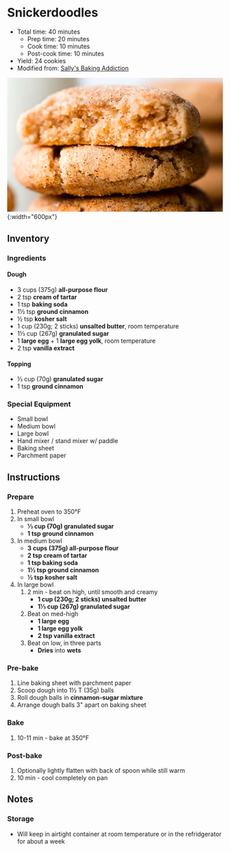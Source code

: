 # Snickerdoodles

- Total time: 40 minutes
    - Prep time: 20 minutes
    - Cook time: 10 minutes
    - Post-cook time: 10 minutes
- Yield: 24 cookies
- Modified from: [Sally's Baking Addiction](https://sallysbakingaddiction.com/double-chocolate-crinkle-cookies/)

![](./hero.jpg){:width="600px"}

## Inventory

### Ingredients

#### Dough

- 3 cups (375g) **all-purpose flour**
- 2 tsp **cream of tartar**
- 1 tsp **baking soda**
- 1½ tsp **ground cinnamon**
- ½ tsp **kosher salt**
- 1 cup (230g; 2 sticks) **unsalted butter**, room temperature
- 1⅓ cup (267g) **granulated sugar**
- 1 **large egg** + 1 **large egg yolk**, room temperature
- 2 tsp **vanilla extract**

#### Topping

- ⅓ cup (70g) **granulated sugar**
- 1 tsp **ground cinnamon**

### Special Equipment

- Small bowl
- Medium bowl
- Large bowl
- Hand mixer / stand mixer w/ paddle
- Baking sheet
- Parchment paper

## Instructions

### Prepare

1. Preheat oven to 350°F
1. In small bowl
    - **⅓ cup (70g) granulated sugar**
    - **1 tsp ground cinnamon**
1. In medium bowl
    - **3 cups (375g) all-purpose flour**
    - **2 tsp cream of tartar**
    - **1 tsp baking soda**
    - **1½ tsp ground cinnamon**
    - **½ tsp kosher salt**
1. In large bowl
    1. 2 min - beat on high, until smooth and creamy
        - **1 cup (230g; 2 sticks) unsalted butter**
        - **1⅓ cup (267g) granulated sugar**
    1. Beat on med-high
        - **1 large egg**
        - **1 large egg yolk**
        - **2 tsp vanilla extract**
    1. Beat on low, in three parts
        - **Dries** into **wets**

### Pre-bake

1. Line baking sheet with parchment paper
1. Scoop dough into 1½ T (35g) balls
1. Roll dough balls in **cinnamon-sugar mixture**
1. Arrange dough balls 3" apart on baking sheet

### Bake

1. 10-11 min - bake at 350°F

### Post-bake

1. Optionally lightly flatten with back of spoon while still warm
1. 10 min - cool completely on pan

## Notes

### Storage

- Will keep in airtight container at room temperature or in the refridgerator for about a week
